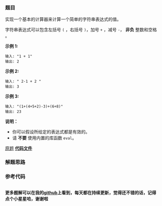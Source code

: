 ### 题目
实现一个基本的计算器来计算一个简单的字符串表达式的值。

字符串表达式可以包含左括号 `(` ，右括号 `)`，加号 `+` ，减号 `-`， **非负** 整数和空格 ` `。

**示例 1:**

    
    
    输入: "1 + 1"
    输出: 2
    

**示例 2:**

    
    
    输入: " 2-1 + 2 "
    输出: 3

**示例 3:**

    
    
    输入: "(1+(4+5+2)-3)+(6+8)"
    输出: 23

**说明：**

  * 你可以假设所给定的表达式都是有效的。
  * 请 **不要** 使用内置的库函数 `eval`。

[原题](https://leetcode-cn.com/problems/basic-calculator/)    **[代码文件]()**


### 解题思路




### 参考代码

```go


```




**更多题解可以在我的[github](https://github.com/LZH139/leetcode_Go)上看到，每天都在持续更新，觉得还不错的话，记得点个小星星哈，谢谢啦**
